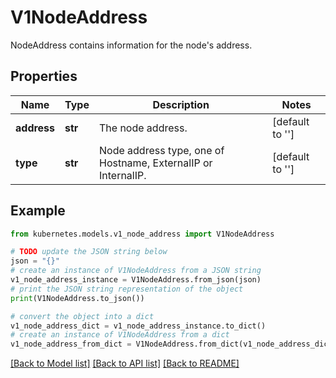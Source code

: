 # V1NodeAddress

NodeAddress contains information for the node's address.

## Properties

Name | Type | Description | Notes
------------ | ------------- | ------------- | -------------
**address** | **str** | The node address. | [default to '']
**type** | **str** | Node address type, one of Hostname, ExternalIP or InternalIP. | [default to '']

## Example

```python
from kubernetes.models.v1_node_address import V1NodeAddress

# TODO update the JSON string below
json = "{}"
# create an instance of V1NodeAddress from a JSON string
v1_node_address_instance = V1NodeAddress.from_json(json)
# print the JSON string representation of the object
print(V1NodeAddress.to_json())

# convert the object into a dict
v1_node_address_dict = v1_node_address_instance.to_dict()
# create an instance of V1NodeAddress from a dict
v1_node_address_from_dict = V1NodeAddress.from_dict(v1_node_address_dict)
```
[[Back to Model list]](../README.md#documentation-for-models) [[Back to API list]](../README.md#documentation-for-api-endpoints) [[Back to README]](../README.md)


